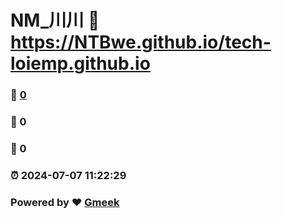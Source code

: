 # NM_川川 :link: https://NTBwe.github.io/tech-loiemp.github.io 
### :page_facing_up: [0](https://NTBwe.github.io/tech-loiemp.github.io/tag.html) 
### :speech_balloon: 0 
### :hibiscus: 0 
### :alarm_clock: 2024-07-07 11:22:29 
### Powered by :heart: [Gmeek](https://github.com/Meekdai/Gmeek)
